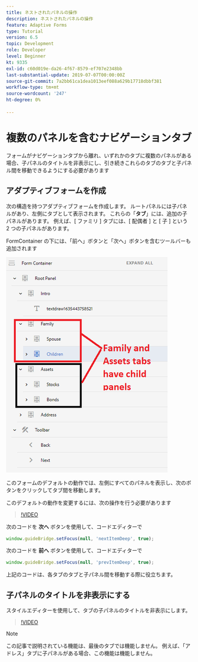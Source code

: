 ```yaml
---
title: ネストされたパネルの操作
description: ネストされたパネルの操作
feature: Adaptive Forms
type: Tutorial
version: 6.5
topic: Development
role: Developer
level: Beginner
kt: 9335
exl-id: c60d019e-da26-4f67-8579-ef707e2348bb
last-substantial-update: 2019-07-07T00:00:00Z
source-git-commit: 7a2bb61ca1dea1013eef088a629b17718dbbf381
workflow-type: tm+mt
source-wordcount: '247'
ht-degree: 0%

---
```


# 複数のパネルを含むナビゲーションタブ

フォームがナビゲーションタブから離れ、いずれかのタブに複数のパネルがある場合、子パネルのタイトルを非表示にし、引き続きこれらのタブのタブと子パネル間を移動できるようにする必要があります

## アダプティブフォームを作成

次の構造を持つアダプティブフォームを作成します。 ルートパネルには子パネルがあり、左側にタブとして表示されます。 これらの「**タブ**」には、追加の子パネルがあります。 例えば、[ ファミリ ] タブには、[ 配偶者 ] と [ 子 ] という 2 つの子パネルがあります。

FormContainer の下には、「前へ」ボタンと「次へ」ボタンを含むツールバーも追加されます

![toolbar-spacing](assets/multiple-panels.png)



このフォームのデフォルトの動作では、左側にすべてのパネルを表示し、次のボタンをクリックしてタブ間を移動します。

このデフォルトの動作を変更するには、次の操作を行う必要があります

>[!VIDEO](https://video.tv.adobe.com/v/338369?quality=9&learn=on)


次のコードを **次へ** ボタンを使用して、コードエディターで

```javascript
window.guideBridge.setFocus(null, 'nextItemDeep', true);
```

次のコードを **前へ** ボタンを使用して、コードエディターで

```javascript
window.guideBridge.setFocus(null, 'prevItemDeep', true);
```

上記のコードは、各タブのタブと子パネル間を移動する際に役立ちます。

## 子パネルのタイトルを非表示にする

スタイルエディターを使用して、タブの子パネルのタイトルを非表示にします。

>[!VIDEO](https://video.tv.adobe.com/v/338370?quality=9&learn=on)

>[!NOTE]
>
>この記事で説明されている機能は、最後のタブでは機能しません。 例えば、「アドレス」タブに子パネルがある場合、この機能は機能しません。
